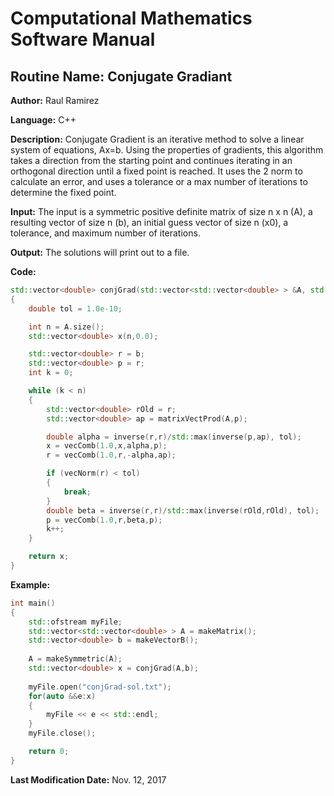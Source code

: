 # Computational Mathematics Software Manual

## **Routine Name:** Conjugate Gradiant

**Author:** Raul Ramirez

**Language:** C++

**Description:** Conjugate Gradient is an iterative method to solve a linear system of equations, Ax=b. Using the properties of gradients, this algorithm takes a direction from the starting point and continues iterating in an orthogonal direction until a fixed point is reached. It uses the 2 norm to calculate an error, and uses a tolerance or a max number of iterations to determine the fixed point.

**Input:**  The input is a symmetric positive definite matrix of size n x n (A), a resulting vector of size n (b), an initial guess vector of size n (x0), a tolerance, and maximum number of iterations.

**Output:** The solutions will print out to a file.

**Code:**
```C++
std::vector<double> conjGrad(std::vector<std::vector<double> > &A, std::vector<double> &b)
{
	double tol = 1.0e-10;

	int n = A.size();
	std::vector<double> x(n,0.0);

	std::vector<double> r = b;
	std::vector<double> p = r;
	int k = 0;

	while (k < n)
	{
		std::vector<double> rOld = r;
		std::vector<double> ap = matrixVectProd(A,p);

		double alpha = inverse(r,r)/std::max(inverse(p,ap), tol);
		x = vecComb(1.0,x,alpha,p);
		r = vecComb(1.0,r,-alpha,ap);

		if (vecNorm(r) < tol)
		{
			break;
		}
		double beta = inverse(r,r)/std::max(inverse(rOld,rOld), tol);
		p = vecComb(1.0,r,beta,p);
		k++;
	}

	return x;
}
```

**Example:**
```C++
int main()
{
	std::ofstream myFile;
	std::vector<std::vector<double> > A = makeMatrix();
	std::vector<double> b = makeVectorB();
	
	A = makeSymmetric(A);	
	std::vector<double> x = conjGrad(A,b);	
	
	myFile.open("conjGrad-sol.txt");
	for(auto &&e:x)
	{
		myFile << e << std::endl;
	}
	myFile.close();

	return 0;
}
```

**Last Modification Date:** Nov. 12, 2017
